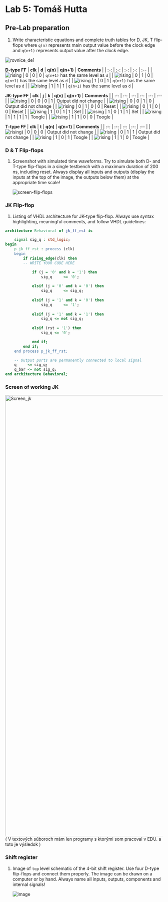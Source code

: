 # Lab 5: Tomáš Hutta

## Pre-Lab preparation

1. Write characteristic equations and complete truth tables for D, JK, T flip-flops where `q(n)` represents main output value before the clock edge and `q(n+1)` represents output value after the clock edge.   

![rovnice_de1](https://user-images.githubusercontent.com/124770881/225112770-796082dd-fc86-47de-bbe6-30fb2fd411c4.png)

   **D-type FF**
   | **clk** | **d** | **q(n)** | **q(n+1)** | **Comments** |
   | :-: | :-: | :-: | :-: | :-- |
   | ![rising](./%C5%A1ipka_de1.png) | 0 | 0 | 0 | `q(n+1)` has the same level as `d` |
   | ![rising](./%C5%A1ipka_de1.png) | 0 | 1 | 0 | `q(n+1)` has the same level as `d` |
   | ![rising](./%C5%A1ipka_de1.png) | 1 | 0 | 1 | `q(n+1)` has the same level as `d` |
   | ![rising](./%C5%A1ipka_de1.png) | 1 | 1 | 1 | `q(n+1)` has the same level as `d` |

   **JK-type FF**
   | **clk** | **j** | **k** | **q(n)** | **q(n+1)** | **Comments** |
   | :-: | :-: | :-: | :-: | :-: | :-- |
   | ![rising](./%C5%A1ipka_de1.png) | 0 | 0 | 0 | 1 | Output did not change |
   | ![rising](./%C5%A1ipka_de1.png) | 0 | 0 | 1 | 0 | Output did not change |
   | ![rising](./%C5%A1ipka_de1.png) | 0 | 1 | 0 | 0 | Reset |
   | ![rising](./%C5%A1ipka_de1.png) | 0 | 1 | 0 | 0 | Reset |
   | ![rising](./%C5%A1ipka_de1.png) | 1 | 0 | 1 | 1 | Set |
   | ![rising](./%C5%A1ipka_de1.png) | 1 | 0 | 1 | 1 | Set |
   | ![rising](./%C5%A1ipka_de1.png) | 1 | 1 | 1 | 1 | Toogle |
   | ![rising](./%C5%A1ipka_de1.png) | 1 | 1 | 0 | 0 | Toogle |

   **T-type FF**
   | **clk** | **t** | **q(n)** | **q(n+1)** | **Comments** |
   | :-: | :-: | :-: | :-: | :-- |
   | ![rising](./%C5%A1ipka_de1.png)) | 0 | 0 | 0 | Output did not change |
   | ![rising](./%C5%A1ipka_de1.png) | 0 | 1 | 1 | Output did not change |
   | ![rising](./%C5%A1ipka_de1.png) | 1 | 0 | 1 | Toogle |
   | ![rising](./%C5%A1ipka_de1.png) | 1 | 1 | 0 | Toogle |

<a name="part1"></a>

### D & T Flip-flops

1. Screenshot with simulated time waveforms. Try to simulate both D- and T-type flip-flops in a single testbench with a maximum duration of 200 ns, including reset. Always display all inputs and outputs (display the inputs at the top of the image, the outputs below them) at the appropriate time scale!

   ![screen-flip-flops](https://user-images.githubusercontent.com/124770881/225112983-32875f1e-0762-4809-9af8-b194f4e50d32.PNG)

### JK Flip-flop

1. Listing of VHDL architecture for JK-type flip-flop. Always use syntax highlighting, meaningful comments, and follow VHDL guidelines:

```vhdl
architecture Behavioral of jk_ff_rst is

    signal sig_q : std_logic;
begin
    p_jk_ff_rst : process (clk)
    begin
        if rising_edge(clk) then
        -- WRITE YOUR CODE HERE

            if (j = '0' and k = '1') then 
                sig_q     <= '0';
                
            elsif (j = '0' and k = '0') then
                sig_q     <= sig_q;
                
            elsif (j = '1' and k = '0') then
                sig_q     <= '1';
             
            elsif (j = '1' and k = '1') then 
                sig_q <= not sig_q;
                
            elsif (rst = '1') then 
            	sig_q <= '0';

            end if;
        end if;
    end process p_jk_ff_rst;

    -- Output ports are permanently connected to local signal
    q     <= sig_q;
    q_bar <= not sig_q;
end architecture Behavioral;

```
### Screen of working JK

<img width="1407" alt="Screen_jk" src="https://user-images.githubusercontent.com/124770881/225113433-923b222f-20da-47e7-9e13-49a0151a72aa.png">
( V textových súboroch mám len programy s ktorými som pracoval v EDU. a toto je výsledok )

### Shift register

1. Image of `top` level schematic of the 4-bit shift register. Use four D-type flip-flops and connect them properly. The image can be drawn on a computer or by hand. Always name all inputs, outputs, components and internal signals!

   ![image](https://user-images.githubusercontent.com/124770881/225114157-400b2f00-0289-4043-b739-0c92f0cf1430.png)

